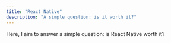 ```yaml
---
title: "React Native"
description: "A simple question: is it worth it?"
---
```


Here, I aim to answer a simple question: is React Native worth it?
